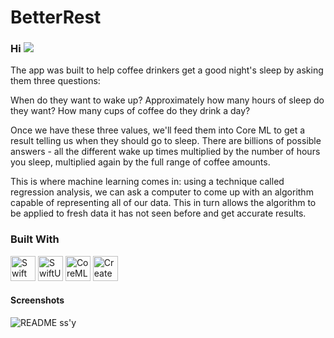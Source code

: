 # BetterRest

### Hi ![](https://user-images.githubusercontent.com/18350557/176309783-0785949b-9127-417c-8b55-ab5a4333674e.gif)

The app was built to help coffee drinkers get a good night's sleep by asking them three questions:

When do they want to wake up?
Approximately how many hours of sleep do they want?
How many cups of coffee do they drink a day?

Once we have these three values, we'll feed them into Core ML to get a result telling us when they should go to sleep.
There are billions of possible answers - all the different wake up times multiplied by the number of hours you sleep, multiplied again by the full range of coffee amounts.

This is where machine learning comes in: using a technique called regression analysis, we can ask a computer to come up with an algorithm capable of representing all of our data. This in turn allows the algorithm to be applied to fresh data it has not seen before and get accurate results.

### Built With

<p align="left">
<img src="https://github.com/savaqe21/savaqe21/assets/113838982/4760a9bb-21a1-4e39-aef4-6295fdd4a0b3" width="40" height="40" alt="Swift" />
<img src="https://github.com/savaqe21/savaqe21/assets/113838982/05b8ae36-a824-47e6-8444-12644c6f641f" width="40" height="40" alt="SwiftUI" />
<img src="https://github.com/savaqe21/savaqe21/assets/113838982/b448f2e4-f05a-4410-a41c-16bc2faba3d8" width="40" height="40" alt="CoreML" />
<img src="https://github.com/savaqe21/savaqe21/assets/113838982/30edf512-b79a-4e4d-89de-9e297ac41260" width="40" height="40" alt="CreateML" />
</p>

#### Screenshots

![README ss'y](https://github.com/savaqe21/App-BetterRest/assets/113838982/34eac8b1-5b69-43d2-b453-0f6bb89b1f5b)
